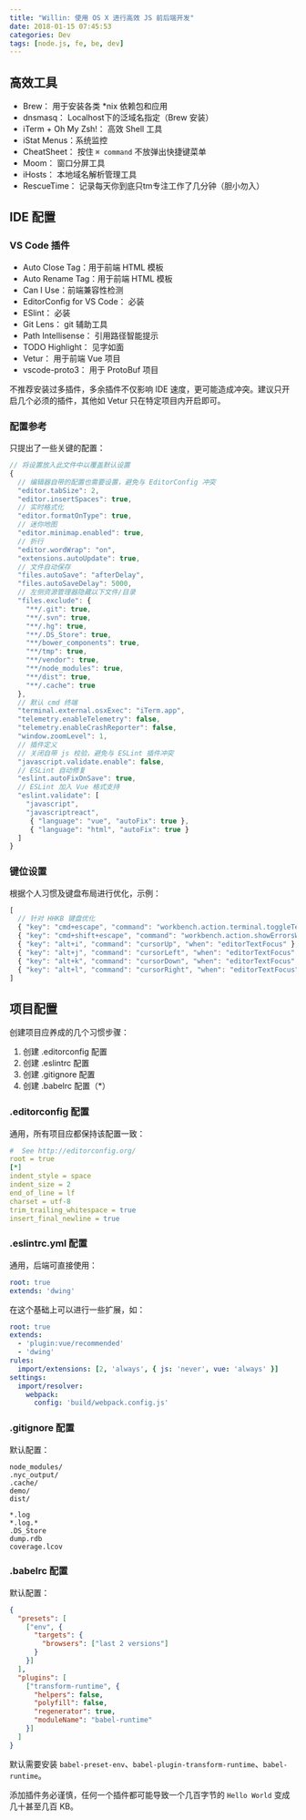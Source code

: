 ```yaml
---
title: "Willin: 使用 OS X 进行高效 JS 前后端开发"
date: 2018-01-15 07:45:53
categories: Dev
tags: [node.js, fe, be, dev]
---
```


## 高效工具

- Brew： 用于安装各类 *nix 依赖包和应用
- dnsmasq： Localhost下的泛域名指定（Brew 安装）
- iTerm + Oh My Zsh!： 高效 Shell 工具
- iStat Menus：系统监控
- CheatSheet： 按住 `⌘ command` 不放弹出快捷键菜单
- Moom： 窗口分屏工具
- iHosts： 本地域名解析管理工具
- RescueTime： 记录每天你到底只tm专注工作了几分钟（胆小勿入）

<!--more-->

## IDE 配置

### VS Code 插件

- Auto Close Tag：用于前端 HTML 模板
- Auto Rename Tag：用于前端 HTML 模板
- Can I Use：前端兼容性检测
- EditorConfig for VS Code： 必装
- ESlint： 必装
- Git Lens： git 辅助工具
- Path Intellisense： 引用路径智能提示
- TODO Highlight： 见字如面
- Vetur： 用于前端 Vue 项目
- vscode-proto3： 用于 ProtoBuf 项目

不推荐安装过多插件，多余插件不仅影响 IDE 速度，更可能造成冲突。建议只开启几个必须的插件，其他如 Vetur 只在特定项目内开启即可。

### 配置参考

只提出了一些关键的配置：

```js
// 将设置放入此文件中以覆盖默认设置
{
  // 编辑器自带的配置也需要设置，避免与 EditorConfig 冲突
  "editor.tabSize": 2,
  "editor.insertSpaces": true,
  // 实时格式化
  "editor.formatOnType": true,
  // 迷你地图
  "editor.minimap.enabled": true,
  // 折行
  "editor.wordWrap": "on",
  "extensions.autoUpdate": true,
  // 文件自动保存
  "files.autoSave": "afterDelay",
  "files.autoSaveDelay": 5000,
  // 左侧资源管理器隐藏以下文件/目录
  "files.exclude": {
    "**/.git": true,
    "**/.svn": true,
    "**/.hg": true,
    "**/.DS_Store": true,
    "**/bower_components": true,
    "**/tmp": true,
    "**/vendor": true,
    "**/node_modules": true,
    "**/dist": true,
    "**/.cache": true
  },
  // 默认 cmd 终端
  "terminal.external.osxExec": "iTerm.app",
  "telemetry.enableTelemetry": false,
  "telemetry.enableCrashReporter": false,
  "window.zoomLevel": 1,
  // 插件定义
  // 关闭自带 js 校验，避免与 ESLint 插件冲突
  "javascript.validate.enable": false,
  // ESLint 自动修复
  "eslint.autoFixOnSave": true,
  // ESLint 加入 Vue 格式支持
  "eslint.validate": [
    "javascript",
    "javascriptreact",
     { "language": "vue", "autoFix": true },
     { "language": "html", "autoFix": true }
  ]
}
```

### 键位设置

根据个人习惯及键盘布局进行优化，示例：

```js
[
  // 针对 HHKB 键盘优化
  { "key": "cmd+escape", "command": "workbench.action.terminal.toggleTerminal" },
  { "key": "cmd+shift+escape", "command": "workbench.action.showErrorsWarnings"},
  { "key": "alt+i", "command": "cursorUp", "when": "editorTextFocus" },
  { "key": "alt+j", "command": "cursorLeft", "when": "editorTextFocus" },
  { "key": "alt+k", "command": "cursorDown", "when": "editorTextFocus" },
  { "key": "alt+l", "command": "cursorRight", "when": "editorTextFocus" }
]
```

## 项目配置

创建项目应养成的几个习惯步骤：

1. 创建 .editorconfig 配置
2. 创建 .eslintrc 配置
3. 创建 .gitignore 配置
4. 创建 .babelrc 配置（*）

### .editorconfig 配置

通用，所有项目应都保持该配置一致：

```yml
#  See http://editorconfig.org/
root = true
[*]
indent_style = space
indent_size = 2
end_of_line = lf
charset = utf-8
trim_trailing_whitespace = true
insert_final_newline = true
```

### .eslintrc.yml 配置

通用，后端可直接使用：

```yml
root: true
extends: 'dwing'
```

在这个基础上可以进行一些扩展，如：

```yml
root: true
extends:
  - 'plugin:vue/recommended'
  - 'dwing'
rules:
  import/extensions: [2, 'always', { js: 'never', vue: 'always' }]
settings:
  import/resolver:
    webpack:
      config: 'build/webpack.config.js'
```

### .gitignore 配置

默认配置：

```
node_modules/
.nyc_output/
.cache/
demo/
dist/

*.log
*.log.*
.DS_Store
dump.rdb
coverage.lcov
```

### .babelrc 配置

默认配置：

```json
{
  "presets": [
    ["env", {
      "targets": {
        "browsers": ["last 2 versions"]
      }
    }]
  ],
  "plugins": [
    ["transform-runtime", {
      "helpers": false,
      "polyfill": false,
      "regenerator": true,
      "moduleName": "babel-runtime"
    }]
  ]
}
```

默认需要安装 `babel-preset-env`、`babel-plugin-transform-runtime`、`babel-runtime`。

添加插件务必谨慎，任何一个插件都可能导致一个几百字节的 `Hello World` 变成几十甚至几百 KB。
